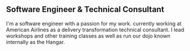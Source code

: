 ## Software Engineer & Technical Consultant
I'm a software engineer with a passion for my work. currently working at American Airlines as a delivery transformation technical consultant. I lead workshops and other training classes as well as run our dojo known internally as the Hangar. 